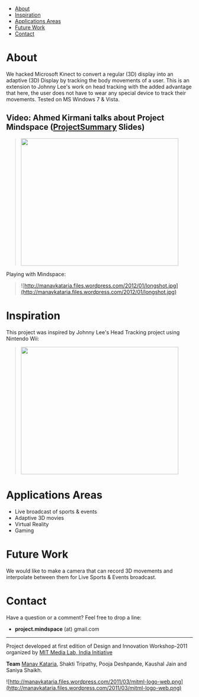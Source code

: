 * [About](http://www.linkedin.com/in/ManavKataria)
* [Inspiration](http://www.linkedin.com/in/ManavKataria)
* [Applications Areas](#Applications_Areas)
* [Future Work](http://www.linkedin.com/in/ManavKataria)
* [Contact](http://www.linkedin.com/in/ManavKataria)

# About #
We hacked Microsoft Kinect to convert a regular (3D) display into an adaptive (3D) Display by tracking the body movements of a user. This is an extension to Johnny Lee's work on head tracking with the added advantage that here, the user does not have to wear any special device to track their movements. Tested on MS Windows 7 & Vista.

## Video: Ahmed Kirmani talks about Project Mindspace ([ProjectSummary](ProjectSummary.md) Slides) ##
> <a href='http://www.youtube.com/watch?feature=player_embedded&v=XxQ349PSuNA' target='_blank'><img src='http://img.youtube.com/vi/XxQ349PSuNA/0.jpg' width='425' height=344 /></a>

Playing with Mindspace:
> ![http://manavkataria.files.wordpress.com/2012/01/longshot.jpg](http://manavkataria.files.wordpress.com/2012/01/longshot.jpg)

# Inspiration #
This project was inspired by Johnny Lee's Head Tracking project using Nintendo Wii:
> <a href='http://www.youtube.com/watch?feature=player_embedded&v=Jd3-eiid-Uw' target='_blank'><img src='http://img.youtube.com/vi/Jd3-eiid-Uw/0.jpg' width='425' height=344 /></a>

# Applications Areas #
  * Live broadcast of sports & events
  * Adaptive 3D movies
  * Virtual Reality
  * Gaming

# Future Work #
We would like to make a camera that can record 3D movements and interpolate between them for Live Sports & Events broadcast.

# Contact #
Have a question or a comment? Feel free to drop a line:
  * **project.mindspace** (at) gmail.com


---

Project developed at first edition of Design and Innovation Workshop-2011 organized by [MIT Media Lab, India Initiative](http://india.media.mit.edu/workshops/coep2011/index.html)

**Team** [Manav Kataria](http://www.linkedin.com/in/ManavKataria), Shakti Tripathy, Pooja Deshpande, Kaushal Jain and Saniya Shaikh.

![http://manavkataria.files.wordpress.com/2011/03/mitml-logo-web.png](http://manavkataria.files.wordpress.com/2011/03/mitml-logo-web.png)
